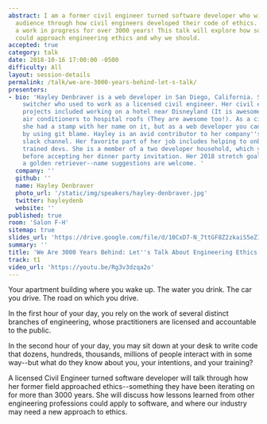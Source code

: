 ```yaml
---
abstract: I am a former civil engineer turned software developer who will take the
  audience through how civil engineers developed their code of ethics. It has been
  a work in progress for over 3000 years! This talk will explore how software developers
  could approach engineering ethics and why we should.
accepted: true
category: talk
date: 2018-10-16 17:00:00 -0500
difficulty: All
layout: session-details
permalink: /talk/we-are-3000-years-behind-let-s-talk/
presenters:
- bio: 'Hayley Denbraver is a web developer in San Diego, California. She is a career
    switcher who used to work as a licensed civil engineer. Her civil engineering
    projects included working on a hotel near Disneyland (It is awesome!) and anchoring
    air conditioners to hospital roofs (They are awesome too!). As a civil engineer
    she had a stamp with her name on it, but as a web developer you can find her name
    by using git blame. Hayley is an avid contributor to her company''s #cute-animals
    slack channel. Her favorite part of her job includes helping to onboard new, internally
    trained devs. She is a member of a two developer household, which you should consider
    before accepting her dinner party invitation. Her 2018 stretch goal is to acquire
    a golden retriever--name suggestions are welcome. '
  company: ''
  github: ''
  name: Hayley Denbraver
  photo_url: '/static/img/speakers/hayley-denbraver.jpg'
  twitter: hayleydenb
  website: ''
published: true
room: 'Salon F-H'
sitemap: true
slides_url: 'https://drive.google.com/file/d/10CxD7-N_7ttGF8Z2zkaiS5eZ1uidSchx/view'
summary: ''
title: 'We Are 3000 Years Behind: Let''s Talk About Engineering Ethics'
track: t1
video_url: 'https://youtu.be/Rg3v3dzqa2o'
---
```


Your apartment building where you wake up.
The water you drink.
The car you drive.
The road on which you drive.

In the first hour of your day, you rely on the work of several distinct branches of engineering, whose practitioners are licensed and accountable to the public.

In the second hour of your day, you may sit down at your desk to write code that dozens, hundreds, thousands, millions of people interact with in some way--but what do they know about you, your intentions, and your training?

A licensed Civil Engineer turned software developer will talk through how her former field approached ethics--something they have been iterating on for more than 3000 years. She will discuss how lessons learned from other engineering professions could apply to software, and where our industry may need a new approach to ethics.
